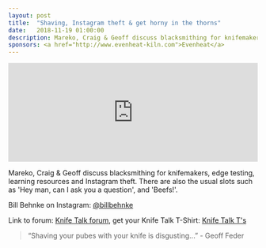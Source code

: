 ```yaml
---
layout: post
title:  "Shaving, Instagram theft & get horny in the thorns"
date:   2018-11-19 01:00:00
description: Mareko, Craig & Geoff discuss blacksmithing for knifemakers, edge testing, learning resources and Instagram theft.
sponsors: <a href="http://www.evenheat-kiln.com">Evenheat</a>
---
```


<iframe frameborder='0' height='200px' scrolling='no' seamless src='https://embed.simplecast.com/52fd0b5c?color=f5f5f5' width='100%'></iframe>

Mareko, Craig & Geoff discuss blacksmithing for knifemakers, edge testing, learning resources and Instagram theft. There are also the usual slots such as 'Hey man, can I ask you a question', and 'Beefs!'.

 

Bill Behnke on Instagram: <a href="https://www.instagram.com/billbehnke"> @billbehnke</a>  

Link to forum: <a href="http://forum.knifetalk.net">Knife Talk forum</a>, get your Knife Talk T-Shirt: <a href="https://www.chopknives.com/collections/t-shirts/products/knife-talk-t-shirt">Knife Talk T's</a> 




 


<blockquote class="largeQuote">“Shaving your pubes with your knife is disgusting...” - Geoff Feder </blockquote>



